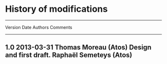 # History of modifications

--------------------------------------------------------------------------------------
 Version   Date       Authors                  Comments
--------- ----------  --------------------     ---------------------------------------
  1.0      2013-03-31 Thomas Moreau (Atos)     Design and first draft.
                      Raphaël Semeteys (Atos)  
--------------------------------------------------------------------------------------

